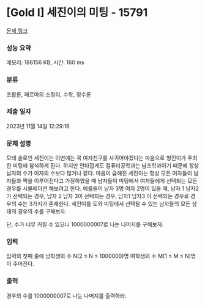 # [Gold I] 세진이의 미팅 - 15791 

[문제 링크](https://www.acmicpc.net/problem/15791) 

### 성능 요약

메모리: 186156 KB, 시간: 160 ms

### 분류

조합론, 페르마의 소정리, 수학, 정수론

### 제출 일자

2023년 11월 14일 12:29:16

### 문제 설명

<p>모태 솔로인 세진이는 이번에는 꼭 여자친구를 사귀어야겠다는 마음으로 형진이가 주최한 미팅에 참석하게 된다. 하지만 안타깝게도 컴퓨터공학과는 남초학과이기 때문에 항상 남자의 수가 여자의 수보다 많거나 같다. 마음이 급해진 세진이는 항상 모든 여자들이 남자들과 짝을 이루어진다고 가정하였을 때 남자들이 미팅에서 여자들에게 선택되는 모든 경우를 시뮬레이션 해보려고 한다. 예를들어 남자 3명 여자 2명이 있을 때, 남자 1 남자2 가 선택되는 경우, 남자 2 남자 3이 선택되는 경우, 남자1 남자3 이 선택되는 경우로 경우의 수는 3가지가 존재한다. 세진이를 도와 미팅에서 선택될 수 있는 남자들의 모든 상태의 경우의 수를 구해보자.</p>

<p>단, 수가 너무 커질 수 있으니 1000000007로 나눈 나머지를 구해보자.</p>

### 입력 

 <p>입력의 첫째 줄에 남학생의 수 N(2 ≤ N ≤ 1000000)명 여학생의 수 M(1 ≤ M ≤ N)명이 주어진다.</p>

### 출력 

 <p>경우의 수를 1000000007로 나눈 나머지를 출력하라. </p>

